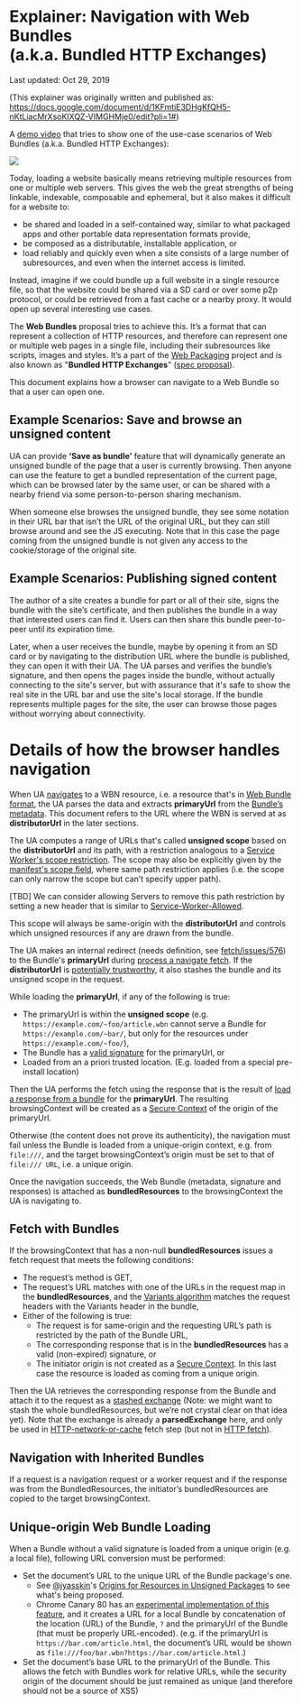 # Explainer: Navigation with Web Bundles<br>(a.k.a. Bundled HTTP Exchanges)

Last updated: Oct 29, 2019

(This explainer was originally written and published as: https://docs.google.com/document/d/1KFmtiE3DHgKfQH5-nKtLiacMrXsoKIXQZ-VIMGHMje0/edit?pli=1#)

A [demo video](https://www.youtube.com/watch?v=rs-3R0ji6dA) that tries to show one of the use-case scenarios of Web Bundles (a.k.a. Bundled HTTP Exchanges):

<a href="https://www.youtube.com/watch?v=rs-3R0ji6dA">
<img src="https://img.youtube.com/vi/rs-3R0ji6dA/0.jpg">
</a>

Today, loading a website basically means retrieving multiple resources from one or multiple web servers. This gives the web the great strengths of being linkable, indexable, composable and ephemeral, but it also makes it difficult for a website to:

* be shared and loaded in a self-contained way, similar to what packaged apps and other portable data representation formats provide,
* be composed as a distributable, installable application, or
* load reliably and quickly even when a site consists of a large number of subresources, and even when the internet access is limited.

Instead, imagine if we could bundle up a full website in a single resource file, so that the website could be shared via a SD card or over some p2p protocol, or could be retrieved from a fast cache or a nearby proxy. It would open up several interesting use cases.

The **Web Bundles** proposal tries to achieve this. It’s a format that can represent a collection of HTTP resources, and therefore can represent one or multiple web pages in a single file, including their subresources like scripts, images and styles.  It’s a part of the [Web Packaging](https://github.com/WICG/webpackage) project and is also known as "**Bundled HTTP Exchanges**" ([spec proposal](https://wicg.github.io/webpackage/draft-yasskin-wpack-bundled-exchanges.html)).

This document explains how a browser can navigate to a Web Bundle so that a user can open one.

## Example Scenarios: Save and browse an unsigned content
UA can provide **‘Save as bundle’** feature that will dynamically generate an unsigned bundle of the page that a user is currently browsing.  Then anyone can use the feature to get a bundled representation of the current page, which can be browsed later by the same user, or can be shared with a nearby friend via some person-to-person sharing mechanism.

When someone else browses the unsigned bundle, they see some notation in their URL bar that isn’t the URL of the original URL, but they can still browse around and see the JS executing.  Note that in this case the page coming from the unsigned bundle is not given any access to the cookie/storage of the original site.


## Example Scenarios: Publishing signed content
The author of a site creates a bundle for part or all of their site, signs the bundle with the site’s certificate, and then publishes the bundle in a way that interested users can find it. Users can then share this bundle peer-to-peer until its expiration time.

Later, when a user receives the bundle, maybe by opening it from an SD card or by navigating to the distribution URL where the bundle is published, they can open it with their UA.  The UA parses and verifies the bundle’s signature, and then opens the pages inside the bundle, without actually connecting to the site's server, but with assurance that it's safe to show the real site in the URL bar and use the site's local storage.  If the bundle represents multiple pages for the site, the user can browse those pages without worrying about connectivity.

# Details of how the browser handles navigation

When UA [navigates](https://html.spec.whatwg.org/multipage/browsing-the-web.html#navigate) to a WBN resource, i.e. a resource that's in [Web Bundle format](https://jyasskin.github.io/webpackage/draft-yasskin-wpack-bundled-exchanges.html), the UA parses the data and extracts **primaryUrl** from the [Bundle’s metadata](https://jyasskin.github.io/webpackage/draft-yasskin-wpack-bundled-exchanges.html#rfc.section.2.2).  This document refers to the URL where the WBN is served at as **distributorUrl** in the later sections.

The UA computes a range of URLs that's called **unsigned scope** based on the **distributorUrl** and its path, with a restriction analogous to a [Service Worker's scope restriction](https://w3c.github.io/ServiceWorker/#path-restriction).  The scope may also be explicitly given by the [manifest's scope field](https://w3c.github.io/manifest/#scope-member), where same path restriction applies (i.e. the scope can only narrow the scope but can’t specify upper path).

[TBD] We can consider allowing Servers to remove this path restriction by setting a new header that is similar to [Service-Worker-Allowed](https://w3c.github.io/ServiceWorker/#service-worker-allowed).

This scope will always be same-origin with the **distributorUrl** and controls which unsigned resources if any are drawn from the bundle.

The UA makes an internal redirect (needs definition, see [fetch/issues/576](https://github.com/whatwg/fetch/issues/576)) to the Bundle's **primaryUrl** during [process a navigate fetch](https://html.spec.whatwg.org/multipage/browsing-the-web.html#process-a-navigate-fetch). If the **distributorUrl** is [potentially trustworthy](https://w3c.github.io/webappsec-secure-contexts/#is-url-trustworthy), it also stashes the bundle and its unsigned scope in the request.

While loading the **primaryUrl**, if any of the following is true:
* The primaryUrl is within the **unsigned scope** (e.g. `https://example.com/~foo/article.wbn` cannot serve a Bundle for `https://example.com/~bar/`, but only for the resources under `https://example.com/~foo/`),
* The Bundle has a [valid signature](https://wicg.github.io/webpackage/draft-yasskin-wpack-bundled-exchanges.html#signatures-section) for the primaryUrl, or
* Loaded from an a priori trusted location. (E.g. loaded from a special pre-install location)


Then the UA performs the fetch using the response that is the result of [load a response from a bundle](https://wicg.github.io/webpackage/draft-yasskin-wpack-bundled-exchanges.html#rfc.section.3.4) for the **primaryUrl**.  The resulting browsingContext will be created as a [Secure Context](https://w3c.github.io/webappsec-secure-contexts/) of the origin of the primaryUrl.

Otherwise (the content does not prove its authenticity), the navigation must fail unless the Bundle is loaded from a unique-origin context, e.g. from `file:///`, and the target browsingContext’s origin must be set to that of `file:/// URL`, i.e. a unique origin.

Once the navigation succeeds, the Web Bundle (metadata, signature and responses) is attached as **bundledResources** to the browsingContext the UA is navigating to.

## Fetch with Bundles

If the browsingContext that has a non-null **bundledResources** issues a fetch request that meets the following conditions:

* The request’s method is GET,
* The request’s URL matches with one of the URLs in the request map in the **bundledResources**, and the [Variants algorithm](https://httpwg.org/http-extensions/draft-ietf-httpbis-variants.html#cache) matches the request headers with the Variants header in the bundle,
* Either of the following is true:
  * The request is for same-origin and the requesting URL’s path is restricted by the path of the Bundle URL,
  * The corresponding response that is in the **bundledResources** has a valid (non-expired) signature, or
  * The initiator origin is not created as a [Secure Context](https://w3c.github.io/webappsec-secure-contexts/). In this last case the resource is loaded as coming from a unique origin.

Then the UA retrieves the corresponding response from the Bundle and attach it to the request as a [stashed exchange](https://wicg.github.io/webpackage/loading.html#request-stashed-exchange) (Note: we might want to stash the whole bundledResources, but we’re not crystal clear on that idea yet).  Note that the exchange is already a **parsedExchange** here, and only be used in [HTTP-network-or-cache](https://wicg.github.io/webpackage/loading.html#mp-http-network-or-cache-fetch) fetch step (but not in [HTTP fetch](https://wicg.github.io/webpackage/loading.html#mp-http-fetch)).

## Navigation with Inherited Bundles
If a request is a navigation request or a worker request and if the response was from the BundledResources, the initiator’s bundledResources are copied to the target browsingContext.

## Unique-origin Web Bundle Loading
When a Bundle without a valid signature is loaded from a unique origin (e.g. a local file), following URL conversion must be performed:

* Set the document’s URL to the unique URL of the Bundle package's one. 
   * See [@jyasskin](https://github.com/jyasskin)'s [Origins for Resources in Unsigned Packages](https://docs.google.com/document/d/1BYQEi8xkXDAg9lxm3PaoMzEutuQAZi1r8Y0pLaFJQoo/edit#heading=h.1fej4450b9k9) to see what's being proposed.
   * Chrome Canary 80 has an [experimental implementation of this feature](https://chromium.googlesource.com/chromium/src/+/refs/heads/master/content/browser/web_package/using_web_bundles.md), and it creates a URL for a local Bundle by concatenation of the location (URL) of the Bundle, `?` and the primaryUrl of the Bundle (that must be properly URL-encoded). (e.g. if the primaryUrl is `https://bar.com/article.html`, the document’s URL would be shown as `file:///foo/bar.wbn?https://bar.com/article.html`.)
* Set the document’s base URL to the primaryUrl of the Bundle.  This allows the fetch with Bundles work for relative URLs, while the security origin of the document should be just remained as unique (and therefore should not be a source of XSS)
